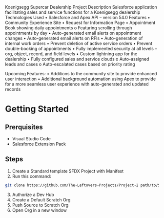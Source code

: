 Koenigsegg Supercar Dealership
Project Description
Salesforce application facilitating sales and service functions for a Koenigsegg dealership
Technologies Used
•	Salesforce and Apex API – version 54.0
Features
•	Community Experience Site
•	Request for Information Page
•	Appointment Book showing daily appointments 
o	Featuring scrolling through appointments by day
•	Auto-generated email alerts on appointment changes
•	Auto-generated email alerts on RFIs
•	Auto-generation of internal work orders
•	Prevent deletion of active service orders
•	Prevent double-booking of appointments
•	Fully implemented security at all levels – org, object, record, and field levels
•	Custom lightning app for the dealership
•	Fully configured sales and service clouds
o	Auto-assigned leads and cases
o	Auto-escalated cases based on priority rating

Upcoming Features:
•	Additions to the community site to provide enhanced user interaction
•	Additional background automation using Apex to provide for a more seamless user experience with auto-generated and updated records



# Getting Started

## Prerquisites
* Visual Studio Code
* Salesforce Extension Pack

## Steps
1. Create a Standard template SFDX Project with Manifest
2. Run this command:
```bash
git clone https://github.com/The-Leftovers-Projects/Project-2 path/to/SFDX-Project/here
```
3. Authorize a Dev Hub
4. Create a Default Scratch Org
5. Push Source to Scratch Org
6. Open Org in a new window
